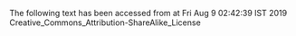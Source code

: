 The following text has been accessed from at Fri Aug 9 02:42:39 IST 2019
Creative_Commons_Attribution-ShareAlike_License
